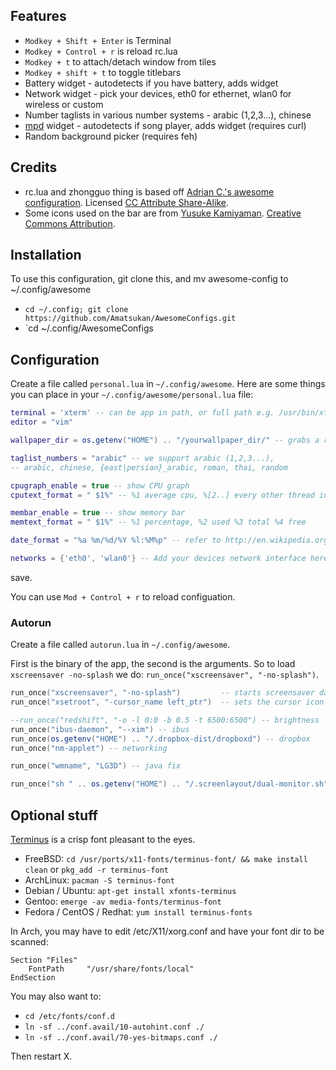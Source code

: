 Features
--------
  * `Modkey + Shift + Enter` is Terminal
  * `Modkey + Control + r` is reload rc.lua
  * `Modkey + t` to attach/detach window from tiles
  * `Modkey + shift + t` to toggle titlebars
  * Battery widget - autodetects if you have battery, adds widget
  * Network widget - pick your devices, eth0 for ethernet, wlan0 for wireless or custom
  * Number taglists in various number systems - arabic (1,2,3...), chinese
  * [mpd](http://mpd.wikia.com/wiki/Music_Player_Daemon_Wiki) widget - autodetects if song player, adds widget (requires curl)
  * Random background picker (requires feh)

Credits
-------
  * rc.lua and zhongguo thing is based off [Adrian C.'s awesome configuration](http://git.sysphere.org/awesome-configs/). Licensed [CC Attribute Share-Alike](http://creativecommons.org/licenses/by-sa/3.0/).
  * Some icons used on the bar are from [Yusuke Kamiyaman](http://p.yusukekamiyamane.com/). [Creative Commons Attribution](http://creativecommons.org/licenses/by/3.0/).

Installation
------------
To use this configuration, git clone this, and mv awesome-config to ~/.config/awesome

  * `cd ~/.config; git clone https://github.com/Amatsukan/AwesomeConfigs.git`
  * `cd ~/.config/AwesomeConfigs

Configuration
-------------
  Create a file called `personal.lua` in `~/.config/awesome`. Here are some things you can place in
  your `~/.config/awesome/personal.lua` file:

```lua
terminal = 'xterm' -- can be app in path, or full path e.g. /usr/bin/xterm
editor = "vim"

wallpaper_dir = os.getenv("HOME") .. "/yourwallpaper_dir/" -- grabs a random bg

taglist_numbers = "arabic" -- we support arabic (1,2,3...),
-- arabic, chinese, {east|persian}_arabic, roman, thai, random

cpugraph_enable = true -- show CPU graph
cputext_format = " $1%" -- %1 average cpu, %[2..] every other thread individually

membar_enable = true -- show memory bar
memtext_format = " $1%" -- %1 percentage, %2 used %3 total %4 free

date_format = "%a %m/%d/%Y %l:%M%p" -- refer to http://en.wikipedia.org/wiki/Date_(Unix) specifiers

networks = {'eth0', 'wlan0'} -- Add your devices network interface here netwidget, only show one that works
```

  save.

  You can use `Mod + Control + r` to reload configuation.

### Autorun
  Create a file called `autorun.lua` in `~/.config/awesome`.

  First is the binary of the app, the second is the arguments. So to load `xscreensaver -no-splash` we do:
  `run_once("xscreensaver", "-no-splash")`.

```lua
run_once("xscreensaver", "-no-splash")         -- starts screensaver daemon 
run_once("xsetroot", "-cursor_name left_ptr")  -- sets the cursor icon

--run_once("redshift", "-o -l 0:0 -b 0.5 -t 6500:6500") -- brightness
run_once("ibus-daemon", "--xim") -- ibus
run_once(os.getenv("HOME") .. "/.dropbox-dist/dropboxd") -- dropbox
run_once("nm-applet") -- networking

run_once("wmname", "LG3D") -- java fix

run_once("sh " .. os.getenv("HOME") .. "/.screenlayout/dual-monitor.sh") -- set screens up
```

Optional stuff
--------------

[Terminus](http://terminus-font.sourceforge.net/) is a crisp font pleasant to the eyes.

  * FreeBSD: `cd /usr/ports/x11-fonts/terminus-font/ && make install clean` or `pkg_add -r terminus-font`
  * ArchLinux: `pacman -S terminus-font`
  * Debian / Ubuntu: `apt-get install xfonts-terminus`
  * Gentoo: `emerge -av media-fonts/terminus-font`
  * Fedora / CentOS / Redhat: `yum install terminus-fonts`

In Arch, you may have to edit /etc/X11/xorg.conf and have your font dir to be scanned:

```
Section "Files"
	FontPath     "/usr/share/fonts/local"
EndSection
```

You may also want to:

  * `cd /etc/fonts/conf.d`
  * `ln -sf ../conf.avail/10-autohint.conf ./`
  * `ln -sf ../conf.avail/70-yes-bitmaps.conf ./`

Then restart X.
